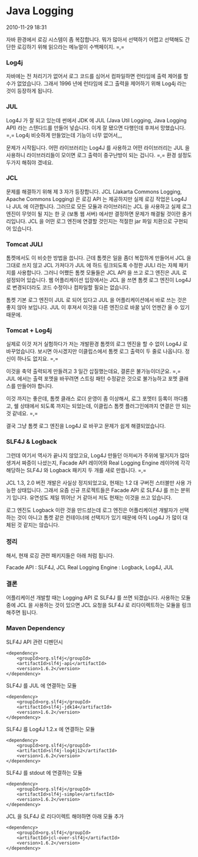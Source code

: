 # Java Logging

2010-11-29 18:31

자바 환경에서 로깅 시스템이 좀 복잡합니다.
뭐가 많아서 선택하기 어렵고 선택해도 간단한 로깅하기 위해 읽으라는 메뉴얼이 수백페이지. =,=

### Log4j

자바에는 전 처리기가 없어서 로그 코드를 심어서 컴파일하면 런타임에 출력 제어를 할 수가 없었습니다.
그래서 1996 년에 런타임에 로그 출력을 제어하기 위해 Log4j 라는 것이 등장하게 됩니다.

### JUL

Log4J 가 잘 되고 있는데 썬에서 JDK 에 JUL (Java Util Logging, Java Logging API) 라는 스텐다드를 만들어 넣습니다.
이게 잘 됐으면 다행인데 후져서 망했습니다. =,=
Log4j 비슷하게 만들었는데 기능이 너무 없어서,,,

문제가 시작됩니다.
어떤 라이브러리는 Log4J 를 사용하고 어떤 라이브러리는 JUL 을 사용하니
라이브러리들이 모이면 로그 출력이 중구난방이 되는 겁니다. =,=
환경 설정도 두가지 해줘야 겠네요.

### JCL

문제를 해결하기 위해 제 3 자가 등장합니다.
JCL (Jakarta Commons Logging, Apache Commons Logging) 은 로깅 API 는 제공하지만 실제 로깅 작업은 Log4J 나 JUL 에 이관합니다.
그러므로 모든 모듈과 라이브러리는 JCL 을 사용하고
실제 로그 엔진이 무엇이 될 지는 한 곳 (보통 웹 서버) 에서만 결정하면 문제가 해결될 것이란 줄거리입니다.
JCL 을 어떤 로그 엔진에 연결할 것인지는 적절한 jar 파일 치환으로 구현되어 있습니다.

### Tomcat JULI

톰켓에서도 이 비슷한 방법을 씁니다.
근데 톰켓은 일을 좀더 복잡하게 만들어서 JCL 을 그대로 쓰지 않고
JCL 가져다가 JUL 에 하드 링크되도록 수정한 JULI 라는 자체 패키지를 사용합니다.
그러니 어쨌든 톰켓 모듈들은 JCL API 을 쓰고 로그 엔진은 JUL 로 설정되어 있습니다.
웹 어플리케이션 입장에서는 JCL 을 쓰면 톰켓 로그 엔진이 Log4J 로 변경되더라도 코드 수정이나 컴파일할 필요는 없습니다.

톰켓 기본 로그 엔진이 JUL 로 되어 있다고
JUL 을 어플리케이션에서 바로 쓰는 것은 좋지 않아 보입니다.
JUL 이 후져서 이것을 다른 엔진으로 바꿀 날이 언젠간 올 수 있기 때문에.

### Tomcat + Log4j

실제로 이것 저거 실험하다가 저는 개발환경 톰켓의 로그 엔진을 할 수 없이 Log4J 로 바꾸었습니다.
보시면 아시겠지만 이클립스에서 톰켓 로그 출력이 두 줄로 나옵니다.
정신이 하나도 없지요. =,=

이것을 축약 출력되게 만들려고 3 일간 삽질했는데요, 결론은 불가능이더군요. =,=
JUL 에서는 출력 포멧을 바꾸려면 스트링 패턴 수정같은 것으로 불가능하고 포멧 클래스를 만들어야 합니다.

이것 까지는 좋은데, 톰켓 클래스 로더 운영이 좀 이상해서, 로그 포멧터 등록이 까다롭고,
쉘 상태에서 되도록 까지는 되었는데, 이클립스 톰켓 플러그인에까지 연결은 안 되는 것 같네요. =,=

결국 그냥 톰켓 로그 엔진을 Log4J 로 바꾸고 문제가 쉽게 해결되었습니다.

### SLF4J & Logback

그런데 여기서 역사가 끝나지 않았고요,
Log4J 만들던 아저씨가 주위에 떨거지가 많아 생겨서 짜증이 나셨는지,
Facade API 레이어와 Real Logging Engine 레이어에 각각 해당하는
SLF4J 와 Logback 패키지 두 개를 새로 만듭니다. =,=

JCL 1.3, 2.0 버전 개발은 사실상 정지되었고요,
현재는 1.2 대 구버전 스터블만 사용 가능한 상태입니다.
그래서 요즘 신규 프로젝트들은 Facade API 로 SLF4J 를 쓰는 분위기 입니다.
유연성도 제일 뛰어난 거 같아서 저도 현재는 이것을 쓰고 있습니다.

로그 엔진도 Logback 이란 것을 만드셨는데
로그 엔진은 어플리케이션 개발자가 선택하는 것이 아니고
톰켓 같은 컨테이너에 선택지가 있기 때문에 아직 Log4J 가 많이 대체된 것 같지는 않습니다.

### 정리

해서, 현재 로깅 관련 패키지들은 아래 처럼 됩니다.

Facade API : SLF4J, JCL
Real Logging Engine : Logback, Log4J, JUL

### 결론

어플리케이션 개발할 때는 Logging API 로 SLF4J 를 쓰면 되겠습니다.
사용하는 모듈중에 JCL 을 사용하는 것이 있으면 JCL 요청을 SLF4J 로 리다이렉트하는 모듈을 링크해주면 됩니다.

### Maven Dependency

SLF4J API 관련 디펜던시

	<dependency>
		<groupId>org.slf4j</groupId>
		<artifactId>slf4j-api</artifactId>
		<version>1.6.2</version>
	</dependency>

SLF4J 를 JUL 에 연결하는 모듈

	<dependency>
		<groupId>org.slf4j</groupId>
		<artifactId>slf4j-jdk14</artifactId>
		<version>1.6.2</version>
	</dependency>

SLF4J 를 Log4J 1.2.x 에 연결하는 모듈

	<dependency>
		<groupId>org.slf4j</groupId>
		<artifactId>slf4j-log4j12</artifactId>
		<version>1.6.2</version>
	</dependency>

SLF4J 를 stdout 에 연결하는 모듈

	<dependency>
		<groupId>org.slf4j</groupId>
		<artifactId>slf4j-simple</artifactId>
		<version>1.6.2</version>
	</dependency>

JCL 을 SLF4J 로 리다이렉트 해야하면 아래 모듈 추가

	<dependency>
		<groupId>org.slf4j</groupId>
		<artifactId>jcl-over-slf4j</artifactId>
		<version>1.6.2</version>
	</dependency>

